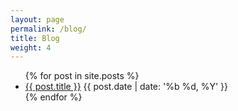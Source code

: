 ```yaml
---
layout: page
permalink: /blog/
title: Blog
weight: 4
---
```


<ul>
  {% for post in site.posts %}
    <li>
      <a href="{{ post.url }}">{{ post.title }}</a>
      <span class="post-date">{{ post.date | date: '%b %d, %Y' }}</span>
    </li>
  {% endfor %}
</ul>